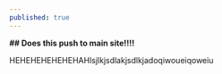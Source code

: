 ```yaml
---
published: true
---
```




**## Does this push to main site!!!!**

HEHEHEHEHEHEHAHlsjlkjsdlakjsdlkjadoqiwoueiqoweiu
